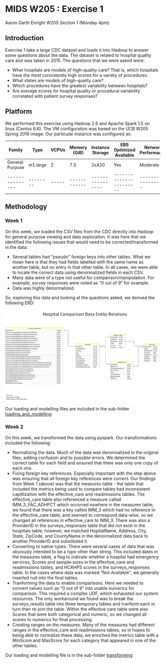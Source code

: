# MIDS W205 : Exercise 1
Aaron Garth Enright
W205 Section 1 (Monday 4pm)

## Introduction

Exercise 1 take a large CDC dataset and loads it into Hadoop to answer some questions about the data.  The dataset is related to hospital quality care and was taken in 2015.  The questions that we
were asked were:

- What hospitals are models of high-quality care? That is, which hospitals have the most consistently high scores for a variety of procedures.
- What states are models of high-quality care?
- Which procedures have the greatest variability between hospitals?
- Are average scores for hospital quality or procedural variability correlated with patient survey responses?

## Platform

We performed this exercise using Hadoop 2.6 and Apache Spark 1.5 on linux (Centos 6.6).  The VM configuration was based on the UCB W205 Spring 2016 image.  Our particular instance was configured as:

| Family          | Type     | VCPUs | Memory (GiB) | Instance Storage | EBS Optimized Available | Network Performance | IPv6 Support |
| --------------- | -------- | ----- | ------------ | ---------------- | ----------------------- | ------------------- | ------------ |
| General Purpose | m1.large | 2     | 7.5          | 2x420            | Yes                     | Moderate           | No            |
| --------------- | -------- | ----- | ------------ | ---------------- | ----------------------- | ------------------- | ------------ |

## Methodology

### Week 1

On this week, we loaded the CSV files from the CDC directly into Hadoop for general purpose viewing and data exploration.  It was here that we identified the following issues that would need to be
corrected/transformed in the data:

- Several tables had "pseudo" foreign keys into other tables.  What we mean here is that they had fields labelled with the same name as another table, but no entry in that other table.  In all
cases, we were able to locate the correct data using denormalized fields in each CSV.
- Many data were of a type not useful for comparison/manipulation.  For example, survey responses were noted as "0 out of 9" for example.
- Data was highly denormalized.
	
So, exploring this data and looking at the questions asked, we derived the following ERD:

![HospitalComparison](loading_and_modelling/HospitalCompare.png)

Our loading and modelling files are included in the sub-folder [loading_and_modelling](loading_and_modelling)

### Week 2

On this week, we transformed the data using pyspark.  Our transformations included the following:

- Normalizing the data.  Much of the data was denormalized in the original files, adding confusion and to possible errors.  We determined the correct table for each field and ensured that there
was only one copy of each one.
- Fixing foreign key references.  Especially important with the step above was ensuring that all foreign key references were correct.  Our findings from Week 1 (above) was that the measures table -
the table that included the metrics being used to compare tables had inconsistent capitlization with the effective_care and readmissions tables.  The effective_care table also referenced a measure called
IMM_3_FAC_ADHPCT which occurred nowhere in the measures table;  we found that there was a key called IMM_3 which had no reference in the effective_care table, and seemed to correspond data-wise, so we
changed all references in effective_care to IMM_3.  There was also a ProviderID in the surveys_responses table that did not exist in the hospitals table;  however, we matched HopitalName, Address, City, State,
ZipCode, and CountyName in the denormalized data back to another ProviderID and substituted it.
- Converting to native types.  There were several cases of data that was obviously intended to be a type other than string.  This included dates in the measures table, a flag to indicate whether a
hospital had emergency services, Scores and sample-sizes in the effective_care and readmissions tables, and HCAHPS scores in the surveys_responses table.  In the cases where data was marked "Not Available",
we generally inserted null into the final tables.
- Tranforming the data to enable comparisons.  Here we needed to convert values such as "0 out of 9" into usable numerics for comparison.  This required a complex UDF, which exhausted our system
resources.  The only workaround we found was to break the surveys_results table into three temporary tables and tranform each in turn then re-join the table.  Within the effective care table were also
Scores that were both categorical and numeric, so we changed all scores to numerics for final processing.
- Creating ranges on the measures.  Many of the measures had different ranges in the effective_care and readmissions tables, so in hopes fo being able to normalize these data, we enriched the
metrics table with a MinScore and MaxScore for each category that appeared in one of the other tables.

Our loading and modelling file is in the sub-folder [transforming](transforming)
